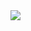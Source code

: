 


<img src="https://iconicfox.com.au/wp-content/uploads/2018/05/iconic-fox-atchetypes-creator-1.jpg">


